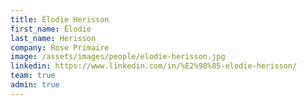 ```yaml
---
title: Élodie Herisson
first_name: Élodie
last_name: Herisson
company: Rose Primaire
image: /assets/images/people/elodie-herisson.jpg
linkedin: https://www.linkedin.com/in/%E2%98%85-elodie-herisson/
team: true
admin: true
---
```

